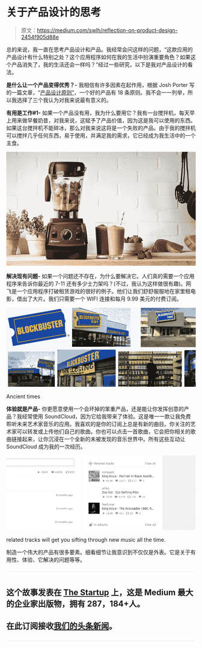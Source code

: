 # 关于产品设计的思考

> 原文：<https://medium.com/swlh/reflection-on-product-design-2454f905d88e>

总的来说，我一直在思考产品设计和产品。我经常会问这样的问题，“这款应用的产品设计有什么特别之处？这个应用程序如何在我的生活中扮演重要角色？如果这个产品消失了，我的生活还会一样吗？”经过一些研究，以下是我对产品设计的看法。

**是什么让一个产品变得优秀？-** 我相信有许多因素在起作用，根据 Josh Porter 写的一篇文章，“[产品设计原则”](http://bokardo.com/principles-of-product-design/)，一个好的产品有 18 条原则。我不会一一列举，所以我选择了三个我认为对我来说最有意义的。

**有用是工作#1-** 如果一个产品没有用，我为什么要用它？我有一台搅拌机，每天早上用来做早餐奶昔，对我来说，这赋予了产品价值，因为这是我可以使用的东西。如果这台搅拌机不能碎冰，那么对我来说这将是一个失败的产品。由于我的搅拌机可以搅拌几乎任何东西，易于使用，并满足我的需求，它已经成为我生活中的一个主食。

![](img/e5634b3cab164794eac81aa72063d904.png)

**解决现有问题-** 如果一个问题还不存在，为什么要解决它。人们真的需要一个应用程序来告诉你最近的 7-11 还有多少士力架吗？(不过，我认为这样做很有趣)。网飞是一个应用程序打破租赁游戏的很好的例子。他们让我们舒舒服服地在家里租电影，借出了大片。我们只需要一个 WIFI 连接和每月 9.99 美元的付费订阅。

![](img/1c3619106cb68d31e0473008fcc32731.png)

Ancient times

**体验就是产品-** 你更愿意使用一个会坏掉的笨重产品，还是能让你发挥创意的产品？我经常使用 SoundCloud，因为它给我带来了体验。这是唯一一款让我免费聆听未来艺术家音乐的应用。我喜欢的是你的订阅上总是有新的曲目。你关注的艺术家可以转发或上传他们自己的歌曲。你也可以点击一首歌曲，它会把你相关的歌曲链接起来，让你沉浸在一个全新的未被发现的音乐世界中。所有这些互动让 SoundCloud 成为我的一次经历。

![](img/a59ef3d940fc61da5210578964199a2f.png)

related tracks will get you sifting through new music all the time.

制造一个伟大的产品有很多要素。细看细节让我意识到不仅仅是外表。它是关于有用性、体验、它解决的问题等等。

![](img/731acf26f5d44fdc58d99a6388fe935d.png)

## 这个故事发表在 [The Startup](https://medium.com/swlh) 上，这是 Medium 最大的企业家出版物，拥有 287，184+人。

## 在此订阅接收[我们的头条新闻](http://growthsupply.com/the-startup-newsletter/)。

![](img/731acf26f5d44fdc58d99a6388fe935d.png)